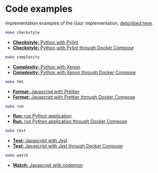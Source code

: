 # Code examples

Implementation examples of the Gazr implementation, [described here](https://gazr.io).

```bash
make checkstyle
```
* [**Checkstyle:** Python with Pylint](./checkstyle_python_pylint)
* [**Checkstyle:** Python with Pylint through Docker Compose](./checkstyle_python_pylint_with_docker_compose)

```bash
make complexity
```
* [**Complexity:** Python with Xenon](./complexity_python_xenon)
* [**Complexity:** Python with Xenon through Docker Compose](./complexity_python_xenon_with_docker_compose)

```bash
make fmt
```
* [**Format:** Javascript with Prettier](./format_js_prettier)
* [**Format:** Javascript with Prettier through Docker Compose](./format_js_prettier_with_docker_compose)

```bash
make run
```
* [**Run:** run Python application](./run_python)
* [**Run:** run Python application through Docker Compose](./run_python_with_docker_compose)

```bash
make test
```
* [**Test:** Javascript with Jest](./test_js_jest)
* [**Test:** Javascript with Jest through Docker Compose](./test_js_jest_with_docker_compose)

```bash
make watch
```
* [**Watch:** Javascript with nodemon](./watch_js)
